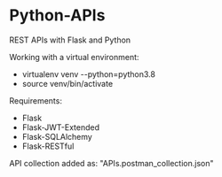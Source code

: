 # Python-APIs
REST APIs with Flask and Python

Working with a virtual environment:
- virtualenv venv --python=python3.8
- source venv/bin/activate

Requirements:
- Flask
- Flask-JWT-Extended
- Flask-SQLAlchemy
- Flask-RESTful

API collection added as: "APIs.postman_collection.json"
